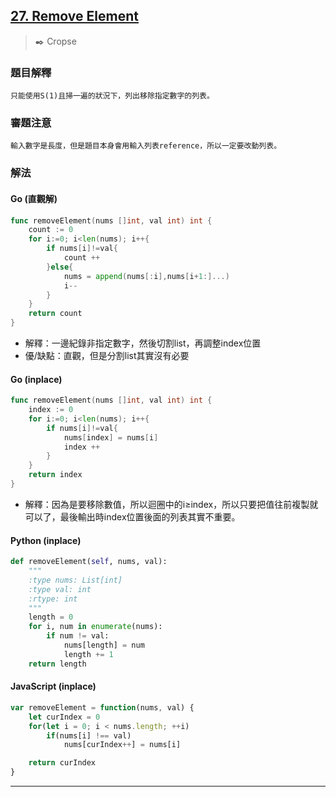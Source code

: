 
## [27. Remove Element](https://leetcode.com/problems/remove-element/submissions/)
> :black_nib: Cropse
### 題目解釋
    只能使用S(1)且掃一遍的狀況下，列出移除指定數字的列表。
### 審題注意
    輸入數字是長度，但是題目本身會用輸入列表reference，所以一定要改動列表。
### 解法
#### Go (直觀解)
```go
func removeElement(nums []int, val int) int {
    count := 0
    for i:=0; i<len(nums); i++{
        if nums[i]!=val{
            count ++
        }else{
            nums = append(nums[:i],nums[i+1:]...)
            i--
        }
    }
    return count
}
```
- 解釋：一邊紀錄非指定數字，然後切割list，再調整index位置
- 優/缺點：直觀，但是分割list其實沒有必要
#### Go (inplace)
```go
func removeElement(nums []int, val int) int {
    index := 0
    for i:=0; i<len(nums); i++{
        if nums[i]!=val{
            nums[index] = nums[i]
            index ++
        }
    }
    return index
}
```
- 解釋：因為是要移除數值，所以迴圈中的i≥index，所以只要把值往前複製就可以了，最後輸出時index位置後面的列表其實不重要。
#### Python (inplace)
```python
def removeElement(self, nums, val):
    """
    :type nums: List[int]
    :type val: int
    :rtype: int
    """
    length = 0
    for i, num in enumerate(nums):
        if num != val:
            nums[length] = num
            length += 1
    return length
```

#### JavaScript (inplace)
```javascript
var removeElement = function(nums, val) {
    let curIndex = 0
    for(let i = 0; i < nums.length; ++i)
        if(nums[i] !== val)
            nums[curIndex++] = nums[i]

    return curIndex
}
```
---
